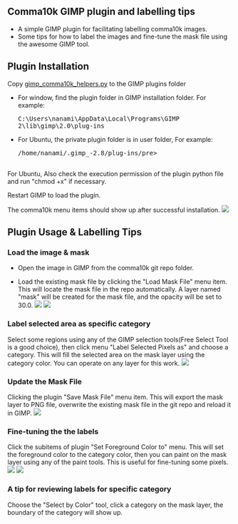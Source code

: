 ## Comma10k GIMP plugin and labelling tips
 - A simple GIMP plugin for facilitating labelling comma10k images.
 - Some tips for how to label the images and fine-tune the mask file using the awesome GIMP tool.

## Plugin Installation
Copy [gimp_comma10k_helpers.py](https://github.com/nanamiwang/comma10k/blob/gimp_plugin/gimp_plugin/gimp_comma10k_helpers.py) to the GIMP plugins folder

 - For window, find the plugin folder in GIMP installation folder. For example: <pre>C:\Users\nanami\AppData\Local\Programs\GIMP 2\lib\gimp\2.0\plug-ins</pre>
 - For Ubuntu, the private plugin folder is in user folder, For example: 
     <pre>/home/nanami/.gimp_-2.8/plug-ins/pre>

For Ubuntu, Also check the execution permission of the plugin python file and run "chmod +x" if necessary.

Restart GIMP to load the plugin.

The comma10k menu items should show up after successful installation.
![](https://photos.app.goo.gl/Mxsw92gyQEqrTmqP6)

## Plugin Usage & Labelling Tips
### Load the image & mask
- Open the image in GIMP from the comma10k git repo folder.

- Load the existing mask file by clicking the "Load Mask File" menu item. This will locate the mask file in the repo automatically. A layer named "mask" will be created for the mask file, and the opacity will be set to 30.0.
![](https://i.ibb.co/NKLnXP6/image.png)
![](https://i.ibb.co/F6qq0n2/image.png)

### Label selected area as specific category
Select some regions using any of the GIMP selection tools(Free Select Tool is a good choice), then click menu "Label Selected Pixels as" and choose a category. This will fill the selected area on the mask layer using the category color. You can operate on any layer for this work.
![](https://i.ibb.co/Dp2hX1Y/image.png)

### Update the Mask File
Clicking the plugin "Save Mask File" menu item. This will export the mask layer to PNG file, overwrite the existing mask file in the git repo and reload it in GIMP.
![](https://i.ibb.co/MB6zV2h/image.png)

### Fine-tuning the the labels
Click the subitems of plugin "Set Foreground Color to" menu. This will set the foreground color to the category color, then you can paint on the mask layer using any of the paint tools. This is useful for fine-tuning some pixels.
![](https://i.ibb.co/2MRP55V/image.png)
![](https://i.ibb.co/KrqBBx9/image.png)


### A tip for reviewing labels for specific category
Choose the "Select by Color" tool, click a category on the mask layer, the boundary of the category will show up.


